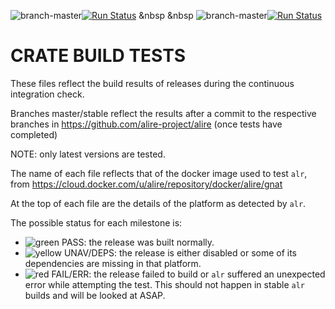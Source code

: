 ![branch-master](https://badgen.net/badge/branch/master/blue)[![Run Status](https://api.shippable.com/projects/5cdbf0c29bbe6e00074ac61b/badge?branch=master)](https://app.shippable.com/github/alire-project/alire-crates-ci/dashboard) 
&nbsp
&nbsp
![branch-master](https://badgen.net/badge/branch/stable/blue)[![Run Status](https://api.shippable.com/projects/5cdbf0c29bbe6e00074ac61b/badge?branch=stable)](https://app.shippable.com/github/alire-project/alire-crates-ci/dashboard)


# CRATE BUILD TESTS

These files reflect the build results of releases during the continuous integration check.

Branches master/stable reflect the results after a commit to the respective branches in https://github.com/alire-project/alire (once tests have completed)

NOTE: only latest versions are tested.

The name of each file reflects that of the docker image used to test `alr`, from https://cloud.docker.com/u/alire/repository/docker/alire/gnat

At the top of each file are the details of the platform as detected by `alr`.

The possible status for each milestone is:

- ![green](https://placehold.it/8/00aa00/000000?text=+) PASS: the release was built normally.
- ![yellow](https://placehold.it/8/ffbb00/000000?text=+) UNAV/DEPS: the release is either disabled or some of its dependencies are missing in that platform.
- ![red](https://placehold.it/8/ff0000/000000?text=+) FAIL/ERR: the release failed to build or `alr` suffered an unexpected error while attempting the test. This should not happen in stable `alr` builds and will be looked at ASAP.
